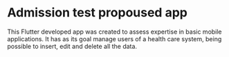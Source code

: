 # Admission test propoused app

This Flutter developed app was created to assess expertise in basic mobile applications. It has as its goal manage users of a health care system, being possible to insert, edit and delete all the data.
